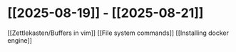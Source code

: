 # [[2025-08-19]] -  [[2025-08-21]]
[[Zettlekasten/Buffers in vim]]
[[File system commands]]
[[Installing docker engine]]



